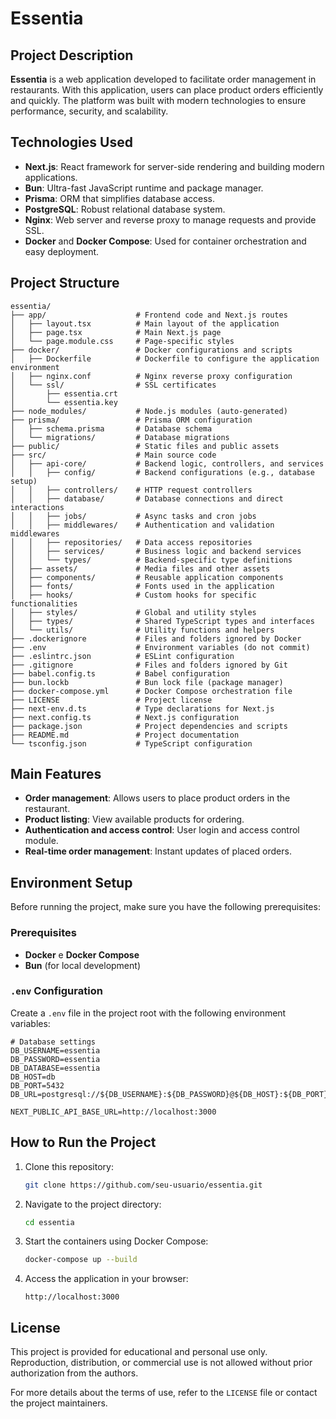 # Essentia

## Project Description
**Essentia** is a web application developed to facilitate order management in restaurants. With this application, users can place product orders efficiently and quickly. The platform was built with modern technologies to ensure performance, security, and scalability.

## Technologies Used
- **Next.js**: React framework for server-side rendering and building modern applications.
- **Bun**: Ultra-fast JavaScript runtime and package manager.
- **Prisma**: ORM that simplifies database access.
- **PostgreSQL**: Robust relational database system.
- **Nginx**: Web server and reverse proxy to manage requests and provide SSL.
- **Docker** and **Docker Compose**: Used for container orchestration and easy deployment.

## Project Structure
```plaintext
essentia/
├── app/                    # Frontend code and Next.js routes
│   ├── layout.tsx          # Main layout of the application
│   ├── page.tsx            # Main Next.js page
│   └── page.module.css     # Page-specific styles
├── docker/                 # Docker configurations and scripts
│   ├── Dockerfile          # Dockerfile to configure the application environment
│   ├── nginx.conf          # Nginx reverse proxy configuration
│   └── ssl/                # SSL certificates
│       ├── essentia.crt
│       └── essentia.key
├── node_modules/           # Node.js modules (auto-generated)
├── prisma/                 # Prisma ORM configuration
│   ├── schema.prisma       # Database schema
│   └── migrations/         # Database migrations
├── public/                 # Static files and public assets
├── src/                    # Main source code
│   ├── api-core/           # Backend logic, controllers, and services
│   │   ├── config/         # Backend configurations (e.g., database setup)
│   │   ├── controllers/    # HTTP request controllers
│   │   ├── database/       # Database connections and direct interactions
│   │   ├── jobs/           # Async tasks and cron jobs
│   │   ├── middlewares/    # Authentication and validation middlewares
│   │   ├── repositories/   # Data access repositories
│   │   ├── services/       # Business logic and backend services
│   │   └── types/          # Backend-specific type definitions
│   ├── assets/             # Media files and other assets
│   ├── components/         # Reusable application components
│   ├── fonts/              # Fonts used in the application
│   ├── hooks/              # Custom hooks for specific functionalities
│   ├── styles/             # Global and utility styles
│   ├── types/              # Shared TypeScript types and interfaces
│   └── utils/              # Utility functions and helpers
├── .dockerignore           # Files and folders ignored by Docker
├── .env                    # Environment variables (do not commit)
├── .eslintrc.json          # ESLint configuration
├── .gitignore              # Files and folders ignored by Git
├── babel.config.ts         # Babel configuration
├── bun.lockb               # Bun lock file (package manager)
├── docker-compose.yml      # Docker Compose orchestration file
├── LICENSE                 # Project license
├── next-env.d.ts           # Type declarations for Next.js
├── next.config.ts          # Next.js configuration
├── package.json            # Project dependencies and scripts
├── README.md               # Project documentation
└── tsconfig.json           # TypeScript configuration
```

## Main Features
- **Order management**: Allows users to place product orders in the restaurant.
- **Product listing**: View available products for ordering.
- **Authentication and access control**: User login and access control module.
- **Real-time order management**: Instant updates of placed orders.

## Environment Setup
Before running the project, make sure you have the following prerequisites:

### Prerequisites
- **Docker** e **Docker Compose**
- **Bun** (for local development)

### `.env` Configuration
Create a `.env` file in the project root with the following environment variables:
```dotenv
# Database settings
DB_USERNAME=essentia
DB_PASSWORD=essentia
DB_DATABASE=essentia
DB_HOST=db
DB_PORT=5432
DB_URL=postgresql://${DB_USERNAME}:${DB_PASSWORD}@${DB_HOST}:${DB_PORT}/${DB_DATABASE}

NEXT_PUBLIC_API_BASE_URL=http://localhost:3000

```

## How to Run the Project
1. Clone this repository:
   ```bash
   git clone https://github.com/seu-usuario/essentia.git
   ```

2. Navigate to the project directory:
   ```bash
   cd essentia
   ```

3. Start the containers using Docker Compose:
   ```bash
   docker-compose up --build
   ```

4. Access the application in your browser:
   ```
   http://localhost:3000
   ```


## License
This project is provided for educational and personal use only. Reproduction, distribution, or commercial use is not allowed without prior authorization from the authors.

For more details about the terms of use, refer to the `LICENSE` file or contact the project maintainers.
